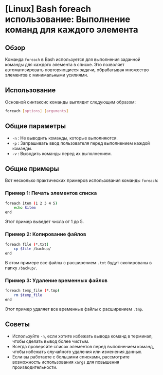 # [Linux] Bash foreach использование: Выполнение команд для каждого элемента

## Обзор
Команда `foreach` в Bash используется для выполнения заданной команды для каждого элемента в списке. Это позволяет автоматизировать повторяющиеся задачи, обрабатывая множество элементов с минимальными усилиями.

## Использование
Основной синтаксис команды выглядит следующим образом:

```bash
foreach [options] [arguments]
```

## Общие параметры
- `-n` : Не выводить команды, которые выполняются.
- `-p` : Запрашивать ввод пользователя перед выполнением каждой команды.
- `-v` : Выводить команды перед их выполнением.

## Общие примеры
Вот несколько практических примеров использования команды `foreach`:

### Пример 1: Печать элементов списка
```bash
foreach item (1 2 3 4 5)
    echo $item
end
```
Этот пример выведет числа от 1 до 5.

### Пример 2: Копирование файлов
```bash
foreach file (*.txt)
    cp $file /backup/
end
```
В этом примере все файлы с расширением `.txt` будут скопированы в папку `/backup/`.

### Пример 3: Удаление временных файлов
```bash
foreach temp_file (*.tmp)
    rm $temp_file
end
```
Этот пример удаляет все временные файлы с расширением `.tmp`.

## Советы
- Используйте `-n`, если хотите избежать вывода команд в терминал, чтобы сделать вывод более чистым.
- Всегда проверяйте список элементов перед выполнением команд, чтобы избежать случайного удаления или изменения данных.
- Если вы работаете с большими списками, рассмотрите возможность использования `xargs` для повышения производительности.
